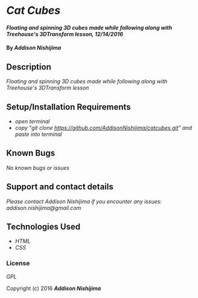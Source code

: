 # _Cat Cubes_

#### _Floating and spinning 3D cubes made while following along with Treehouse's 3DTransform lesson, 12/14/2016_

#### By _**Addison Nishijima**_

## Description

_Floating and spinning 3D cubes made while following along with Treehouse's 3DTransform lesson_

## Setup/Installation Requirements

* _open terminal_
* _copy "git clone https://github.com/AddisonNishijima/catcubes.git" and paste into terminal_

## Known Bugs

_No known bugs or issues_

## Support and contact details

_Please contact Addison Nishijima if you encounter any issues: addison.nishijima@gmail.com_

## Technologies Used

* _HTML_
* _CSS_

### License

*GPL*

Copyright (c) 2016 **_Addison Nishijima_**
